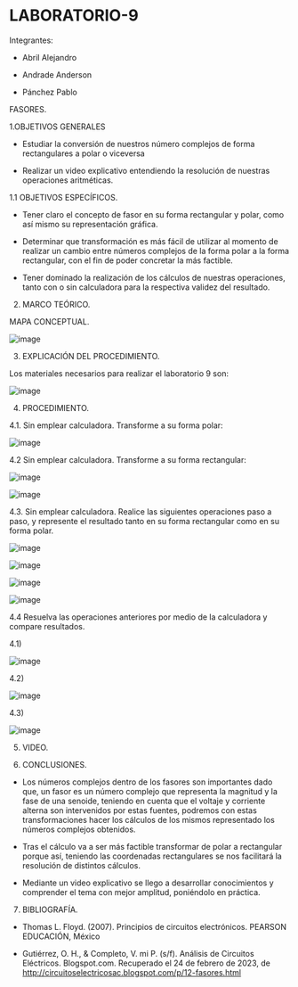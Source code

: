 # LABORATORIO-9

Integrantes:

- Abril Alejandro

- Andrade Anderson

- Pánchez Pablo

FASORES.

1.OBJETIVOS GENERALES

- Estudiar la conversión de nuestros número complejos de forma rectangulares a polar o viceversa 

- Realizar un video explicativo entendiendo la resolución de nuestras operaciones aritméticas.

1.1 OBJETIVOS ESPECÍFICOS.

- Tener claro el concepto de fasor en su forma rectangular y polar, como así mismo su representación gráfica.

- Determinar que transformación es más fácil de utilizar al momento de realizar un cambio entre números complejos de la forma polar a la forma rectangular, con el fin de poder concretar la más factible.

- Tener dominado la realización de los cálculos de nuestras operaciones, tanto con o sin calculadora para la respectiva validez del resultado.

2. MARCO TEÓRICO.

MAPA CONCEPTUAL.

![image](https://user-images.githubusercontent.com/117920423/221114439-27413e5e-8c63-4cdb-9123-73e7b2494411.png)

3. EXPLICACIÓN DEL PROCEDIMIENTO.

Los materiales necesarios para realizar el laboratorio 9 son:

![image](https://user-images.githubusercontent.com/117920423/221107601-c5a54745-50a6-4dc0-86fe-f0ec444b9fe3.png)

4. PROCEDIMIENTO.

4.1. Sin emplear calculadora. Transforme a su forma polar:

![image](https://user-images.githubusercontent.com/117920423/221115821-5f8d873b-2290-467e-88e1-776c73a3ee4d.png)

4.2 Sin emplear calculadora. Transforme a su forma rectangular:

![image](https://user-images.githubusercontent.com/117920423/221128857-ca4b3c0e-7bb6-4c8c-8a4c-f7f1dcf9ecca.png)

![image](https://user-images.githubusercontent.com/117920423/221128910-c9fbc93d-bccd-498a-b10f-eb0b39165b35.png)

4.3. Sin emplear calculadora. Realice las siguientes operaciones paso a paso, y represente el resultado tanto en su forma rectangular como en su forma polar.

![image](https://user-images.githubusercontent.com/117920423/221196604-0e3a95ff-bb2d-4e0b-b0b6-92626820fd05.png)

![image](https://user-images.githubusercontent.com/117920423/221196705-c27d20c2-9d27-402b-8327-88d08158f594.png)

![image](https://user-images.githubusercontent.com/117920423/221196862-8457581b-f576-4be2-bdb0-a0acc18bc960.png)

![image](https://user-images.githubusercontent.com/117920423/221196939-4014feed-6595-4057-b209-29bb21ff62f8.png)

4.4 Resuelva las operaciones anteriores por medio de la calculadora y compare resultados.

4.1)

![image](https://user-images.githubusercontent.com/117920423/221129610-cbca4294-9e1c-43a8-aa0e-8962bf025b42.png)

4.2)

![image](https://user-images.githubusercontent.com/117920423/221129465-793dfca7-26b0-41b9-ac45-5a9983ab2f1b.png)

4.3)

![image](https://user-images.githubusercontent.com/117920423/221197131-a4ac6145-93e2-4070-ad03-9d9c730b70f2.png)

5. VIDEO.



6. CONCLUSIONES.

- Los números complejos dentro de los fasores son importantes dado que, un fasor es un número complejo que representa la magnitud y la fase de una senoide, teniendo en cuenta que el voltaje y corriente alterna son intervenidos por estas fuentes, podremos con estas transformaciones hacer los cálculos de los mismos representado los números complejos obtenidos.

- Tras el cálculo va a ser más factible transformar de polar a rectangular porque así, teniendo las coordenadas rectangulares se nos facilitará la resolución de distintos cálculos.

- Mediante un video explicativo se llego a desarrollar conocimientos y comprender el tema con mejor amplitud, poniéndolo en práctica.

7. BIBLIOGRAFÍA.

- Thomas L. Floyd. (2007). Principios de circuitos electrónicos. PEARSON EDUCACIÓN, México

- Gutiérrez, O. H., & Completo, V. mi P. (s/f). Análisis de Circuitos Eléctricos. Blogspot.com. Recuperado el 24 de febrero de 2023, de http://circuitoselectricosac.blogspot.com/p/12-fasores.html













